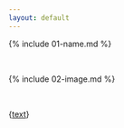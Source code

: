 ```yaml
---
layout: default
---
```


{% include 01-name.md %}

<br>

{% include 02-image.md %}

<br>

{[text](https://example.com)}
